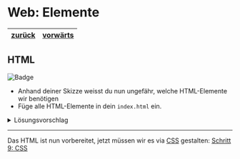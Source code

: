 # Web: Elemente

| [zurück](./7-Grundgeruest.md) | [vorwärts][1] |
| --- | --- |

## HTML

![Badge](https://img.shields.io/static/v1?label=Aufgabe&message=Du%20bist%20dran&color=orange)

- Anhand deiner Skizze weisst du nun ungefähr, welche HTML-Elemente wir benötigen
- Füge alle HTML-Elemente in dein `index.html` ein.

<details>
<summary>Lösungsvorschlag</summary>

```html
    <h1>Dreisatz berechnen</h1>
    <p>Fülle die orangen Felder aus. Lasse anschliessend die vierte Zahl berechnen.</p>

    <div class="dreisatz">
        <div class="number">
            <label for="zahl-1">Zahl 1</label>
            <input value="" placeholder="20" id="zahl-1" class="number -input" type="number" />
        </div>
        <div class="number">
            <label for="zahl-2">Zahl 2</label>
            <input value="" placeholder="80" id="zahl-2" class="number -input" type="number" />
        </div>
        <div class="number">
            <label for="zahl-3">Zahl 3</label>
            <input value="" placeholder="10" id="zahl-3" class="number -input" type="number" />
        </div>
        <div class="number">
            <label for="solution">Resultat</label>
            <input value="" readonly id="solution" class="number -solution" type="number" />
        </div>
    </div>

    <div>
        <button type="submit" id="calculate">Berechnen</button>
    </div>
```

Bei dieser Aufgabe gibt es nicht die eine Lösung. Aber immer einen Lösungsvorschlag.
</details>

---

Das HTML ist nun vorbereitet, jetzt müssen wir es via [CSS][1] gestalten: [Schritt 9: CSS][1]

[1]: 9-Dreisatz-CSS.md
